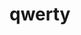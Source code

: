 # qwerty

<html>
<body>
<style>
#canvas {
  position: absolute;
  top: 50%;
  left: 50%;
  margin-left: -300px;
  margin-top: -300px;
}
</style>

<canvas id="canvas" width="600" height="600"></canvas>

<script>
var canvas = document.getElementById("canvas");
var ctx = canvas.getContext("2d");
var radius = canvas.height / 2;
ctx.translate(radius,radius);
radius = radius * 0.90;
setInterval(drawClock, 1000);

function drawClock(){
  drawFace(ctx, radius);
  drawNumbers(ctx, radius);
  drawTime(ctx, radius);
}

function drawFace(ctx, radius){
  var grad;

  ctx.beginPath();
  ctx.arc(0, 0, radius, 0, 2*Math.PI);
  ctx.fillStyle = "#bad455";
  ctx.fill();


  grad = ctx.createRadialGradient(0, 0, radius*0.8, 0, 0, radius*1.35);
  grad.addColorStop(0, '#000');
  grad.addColorStop(0.5, '#FFF');
  grad.addColorStop(1, '#FFF');
  ctx.strokeStyle = grad;
  ctx.lineWidth = radius*0.2;
  ctx.stroke();

  ctx.beginPath();
  ctx.arc(0, 0, radius*0.05, 0, 2*Math.PI);
  ctx.fillStyle = "white";
  ctx.fill();
}

function drawNumbers(ctx, radius) {
  var ang;
  var num;
  ctx.font = radius*0.15 + "px arial";
  ctx.textBaseline="middle";
  ctx.textAlign="center";
  for(num= 1; num < 13; num++){
    ang = num * Math.PI / 6;
    ctx.rotate(ang);
    ctx.translate(0, -radius*0.80);
    ctx.rotate(-ang);
    ctx.fillText(num.toString(), 0, 0);
    ctx.rotate(ang);
    ctx.translate(0, radius*0.80);
    ctx.rotate(-ang);
  }
}

function drawTime(ctx, radius) {
  var now = new Date();
  var hour = now.getHours();
  var minute = now.getMinutes();
  var second = now.getSeconds();
  //hour
  hour=hour%12;
  hour=(hour*Math.PI/6)+(minute*Math.PI/(6*60))+(second*Math.PI/(360*60));
  drawHand(ctx, hour, radius*0.4, radius*0.07);
  //minute
  minute=(minute*Math.PI/30)+(second*Math.PI/(30*60));
  drawHand(ctx, minute, radius*0.6, radius*0.07);
  // second
  second=(second*Math.PI/30);
  drawHand(ctx, second, radius*0.75, radius*0.02);
}

function drawHand(ctx, pos, length, width) {
    ctx.beginPath();
    ctx.lineWidth = width;
    ctx.lineCap = "round";
    ctx.moveTo(0,0);
    ctx.rotate(pos);
    ctx.lineTo(0, -length);
    ctx.stroke();
    ctx.rotate(-pos);
}
</script>

</body>
</html>

